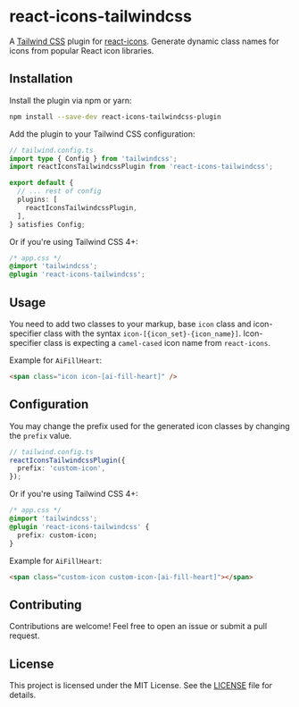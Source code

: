 # react-icons-tailwindcss

A [Tailwind CSS](https://tailwindcss.com) plugin for [react-icons](https://github.com/react-icons/react-icons). Generate dynamic class names for icons from popular React icon libraries.

## Installation

Install the plugin via npm or yarn:

 ```bash
 npm install --save-dev react-icons-tailwindcss-plugin
 ```

Add the plugin to your Tailwind CSS configuration:

```typescript
// tailwind.config.ts
import type { Config } from 'tailwindcss';
import reactIconsTailwindcssPlugin from 'react-icons-tailwindcss';

export default {
  // ... rest of config
  plugins: [
    reactIconsTailwindcssPlugin,
  ],
} satisfies Config;
```

Or if you're using Tailwind CSS 4+:
```css
/* app.css */
@import 'tailwindcss';
@plugin 'react-icons-tailwindcss';
```

## Usage

You need to add two classes to your markup, base `icon` class and icon-specifier class with the syntax `icon-[{icon_set}-{icon_name}]`.
Icon-specifier class is expecting a `camel-cased` icon name from `react-icons`.

Example for `AiFillHeart`:

```html
<span class="icon icon-[ai-fill-heart]" />
```

## Configuration

You may change the prefix used for the generated icon classes by changing the `prefix` value.

```typescript
// tailwind.config.ts
reactIconsTailwindcssPlugin({
  prefix: 'custom-icon',
});
```

Or if you're using Tailwind CSS 4+:

```css
/* app.css */
@import 'tailwindcss';
@plugin 'react-icons-tailwindcss' {
  prefix: custom-icon;
}
```

Example for `AiFillHeart`:

```html
<span class="custom-icon custom-icon-[ai-fill-heart]"></span>
```

## Contributing

Contributions are welcome! Feel free to open an issue or submit a pull request.

## License

This project is licensed under the MIT License. See the [LICENSE](./LICENSE) file for details.

